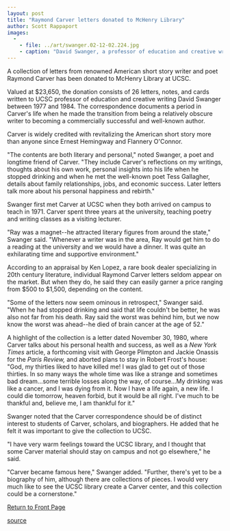 ```yaml
---
layout: post
title: "Raymond Carver letters donated to McHenry Library"
author: Scott Rappaport
images:
  -
    - file: ../art/swanger.02-12-02.224.jpg
    - caption: "David Swanger, a professor of education and creative writing, first met Carver at UCSC when they both arrived on campus to teach in 1971. Photo: Courtesy David Swanger"
---
```


A collection of letters from renowned American short story writer and poet Raymond Carver has been donated to McHenry Library at UCSC.

Valued at $23,650, the donation consists of 26 letters, notes, and cards written to UCSC professor of education and creative writing David Swanger between 1977 and 1984. The correspondence documents a period in Carver's life when he made the transition from being a relatively obscure writer to becoming a commercially successful and well-known author.

Carver is widely credited with revitalizing the American short story more than anyone since Ernest Hemingway and Flannery O'Connor.  

"The contents are both literary and personal," noted Swanger, a poet and longtime friend of Carver. "They include Carver's reflections on my writings, thoughts about his own work, personal insights into his life when he stopped drinking and when he met the well-known poet Tess Gallagher, details about family relationships, jobs, and economic success. Later letters talk more about his personal happiness and rebirth."  

Swanger first met Carver at UCSC when they both arrived on campus to teach in 1971. Carver spent three years at the university, teaching poetry and writing classes as a visiting lecturer.  

"Ray was a magnet--he attracted literary figures from around the state," Swanger said. "Whenever a writer was in the area, Ray would get him to do a reading at the university and we would have a dinner. It was quite an exhilarating time and supportive environment."  

According to an appraisal by Ken Lopez, a rare book dealer specializing in 20th century literature, individual Raymond Carver letters seldom appear on the market. But when they do, he said they can easily garner a price ranging from $500 to $1,500, depending on the content.  

"Some of the letters now seem ominous in retrospect," Swanger said. "When he had stopped drinking and said that life couldn't be better, he was also not far from his death. Ray said the worst was behind him, but we now know the worst was ahead--he died of brain cancer at the age of 52."  

A highlight of the collection is a letter dated November 30, 1980, where Carver talks about his personal health and success, as well as a _New York Times_ article, a forthcoming visit with George Plimpton and Jackie Onassis for the _Paris Review,_ and aborted plans to stay in Robert Frost's house: "God, my thirties liked to have killed me! I was glad to get out of those thirties. In so many ways the whole time was like a strange and sometimes bad dream...some terrible losses along the way, of course...My drinking was like a cancer, and I was dying from it. Now I have a life again, a new life. I could die tomorrow, heaven forbid, but it would be all right. I've much to be thankful and, believe me, I am thankful for it."  

Swanger noted that the Carver correspondence should be of distinct interest to students of Carver, scholars, and biographers. He added that he felt it was important to give the collection to UCSC.  

"I have very warm feelings toward the UCSC library, and I thought that some Carver material should stay on campus and not go elsewhere," he said.   

"Carver became famous here," Swanger added. "Further, there's yet to be a biography of him, although there are collections of pieces. I would very much like to see the UCSC library create a Carver center, and this collection could be a cornerstone."  
  

[Return to Front Page][1]

[1]: http://currents.ucsc.edu/

[source](http://www1.ucsc.edu/currents/02-03/12-02/carver.html "Permalink to carver")
